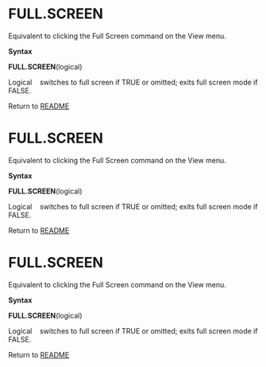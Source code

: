 # FULL.SCREEN

Equivalent to clicking the Full Screen command on the View menu.

**Syntax**

**FULL.SCREEN**(logical)

Logical&nbsp;&nbsp;&nbsp;&nbsp;switches to full screen if TRUE or
omitted; exits full screen mode if FALSE.



Return to [README](README.md#F)

# FULL.SCREEN

Equivalent to clicking the Full Screen command on the View menu.

**Syntax**

**FULL.SCREEN**(logical)

Logical&nbsp;&nbsp;&nbsp;&nbsp;switches to full screen if TRUE or
omitted; exits full screen mode if FALSE.



Return to [README](README.md#F)

# FULL.SCREEN

Equivalent to clicking the Full Screen command on the View menu.

**Syntax**

**FULL.SCREEN**(logical)

Logical&nbsp;&nbsp;&nbsp;&nbsp;switches to full screen if TRUE or
omitted; exits full screen mode if FALSE.



Return to [README](README.md#F)

